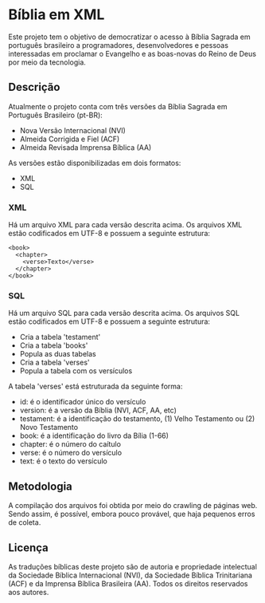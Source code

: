# Bíblia em XML
Este projeto tem o objetivo de democratizar o acesso à Bíblia Sagrada em português brasileiro a programadores, desenvolvedores e pessoas interessadas em proclamar o Evangelho e as boas-novas do Reino de Deus por meio da tecnologia.

## Descrição
Atualmente o projeto conta com três versões da Bíblia Sagrada em Português Brasileiro (pt-BR):
- Nova Versão Internacional (NVI)
- Almeida Corrigida e Fiel (ACF)
- Almeida Revisada Imprensa Bíblica (AA)

As versões estão disponibilizadas em dois formatos:
- XML
- SQL

### XML
Há um arquivo XML para cada versão descrita acima. Os arquivos XML estão codificados em UTF-8 e possuem a seguinte estrutura:
```
<book>
  <chapter>
    <verse>Texto</verse>
  </chapter>
</book>
```

### SQL
Há um arquivo SQL para cada versão descrita acima. Os arquivos SQL estão codificados em UTF-8 e possuem a seguinte estrutura:
- Cria a tabela 'testament'
- Cria a tabela 'books'
- Popula as duas tabelas
- Cria a tabela 'verses'
- Popula a tabela com os versículos

A tabela 'verses' está estruturada da seguinte forma:
- id: é o identificador único do versículo
- version: é a versão da Bíblia (NVI, ACF, AA, etc)
- testament: é a identificação do testamento, (1) Velho Testamento ou (2) Novo Testamento
- book: é a identificação do livro da Bília (1-66)
- chapter: é o número do caítulo
- verse: é o número do versículo
- text: é o texto do versículo

## Metodologia
A compilação dos arquivos foi obtida por meio do crawling de páginas web. Sendo assim, é possível, embora pouco provável, que haja pequenos erros de coleta.

## Licença
As traduções bíblicas deste projeto são de autoria e propriedade intelectual da Sociedade Bíblica Internacional (NVI), da Sociedade Bíblica Trinitariana (ACF) e da Imprensa Bíblica Brasileira (AA). Todos os direitos reservados aos autores.

